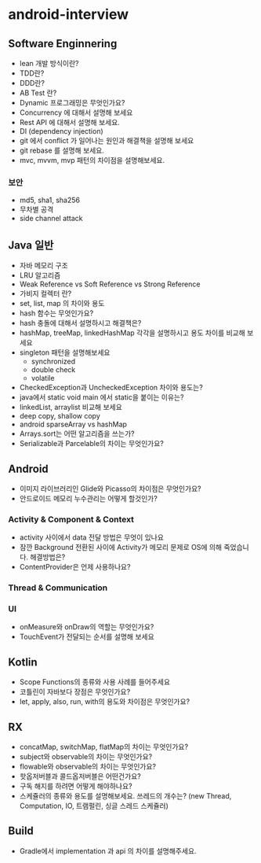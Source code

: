 # android-interview

## Software Enginnering
- lean 개발 방식이란?
- TDD란?
- DDD란?
- AB Test 란?
- Dynamic 프로그래밍은 무엇인가요?
- Concurrency 에 대해서 설명해 보세요
- Rest API 에 대해서 설명해 보세요.
- DI (dependency injection)
- git 에서 conflict 가 일어나는 원인과 해결책을 설명해 보세요
- git rebase 를 설명해 보세요.
- mvc, mvvm, mvp 패턴의 차이점을 설명해보세요.


### 보안
- md5, sha1, sha256
- 무차별 공격
- side channel attack

## Java 일반
- 자바 메모리 구조
- LRU 알고리즘
- Weak Reference vs Soft Reference vs Strong Reference
- 가비지 컬렉터 란?
- set, list, map 의 차이와 용도
- hash 함수는 무엇인가요?
- hash 충돌에 대해서 설명하시고 해결책은?
- hashMap, treeMap, linkedHashMap 각각을 설명하시고 용도 차이를 비교해 보세요
- singleton 패턴을 설명해보세요
	- synchronized
	- double check
	- volatile
- CheckedException과 UncheckedException 차이와 용도는?
- java에서 static void main 에서 static을 붙이는 이유는?
- linkedList, arraylist 비교해 보세요
- deep copy, shallow copy 
- android sparseArray vs hashMap
- Arrays.sort는 어떤 알고리즘을 쓰는가?
- Serializable과 Parcelable의 차이는 무엇인가요?

## Android
- 이미지 라이브러리인 Glide와 Picasso의 차이점은 무엇인가요?
- 안드로이드 메모리 누수관리는 어떻게 할것인가?

### Activity & Component & Context
- activity 사이에서 data 전달 방법은 무엇이 있나요
- 잠깐 Background 전환된 사이에 Activity가 메모리 문제로 OS에 의해 죽었습니다. 해결방법은?
- ContentProvider은 언제 사용하나요?

### Thread & Communication

### UI
- onMeasure와 onDraw의 역할는 무엇인가요?
- TouchEvent가 전달되는 순서를 설명해 보세요

## Kotlin
- Scope Functions의 종류와 사용 사례를 들어주세요
- 코틀린이 자바보다 장점은 무엇인가요?
- let, apply, also, run, with의 용도와 차이점은 무엇인가요?

## RX
- concatMap, switchMap, flatMap의 차이는 무엇인가요?
- subject와 observable의 차이는 무엇인가요?
- flowable와 observable의 차이는 무엇인가요?
- 핫옵저버블과 콜드옵저버블은 어떤건가요?
- 구독 해지를 하려면 어떻게 해야하나요?
- 스케쥴러의 종류와 용도를 설명해보세요. 쓰레드의 개수는? (new Thread, Computation, IO, 트램펄린, 싱글 스레드 스케쥴러)

## Build
- Gradle에서 implementation 과 api 의 차이를 설명해주세요.
